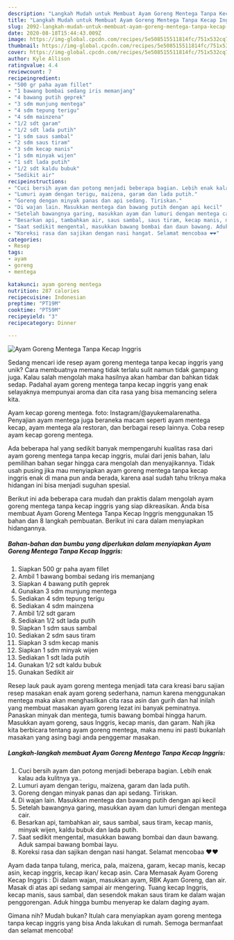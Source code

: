 ```yaml
---
description: "Langkah Mudah untuk Membuat Ayam Goreng Mentega Tanpa Kecap Inggris Anti Gagal"
title: "Langkah Mudah untuk Membuat Ayam Goreng Mentega Tanpa Kecap Inggris Anti Gagal"
slug: 2092-langkah-mudah-untuk-membuat-ayam-goreng-mentega-tanpa-kecap-inggris-anti-gagal
date: 2020-08-18T15:44:43.009Z
image: https://img-global.cpcdn.com/recipes/5e508515511814fc/751x532cq70/ayam-goreng-mentega-tanpa-kecap-inggris-foto-resep-utama.jpg
thumbnail: https://img-global.cpcdn.com/recipes/5e508515511814fc/751x532cq70/ayam-goreng-mentega-tanpa-kecap-inggris-foto-resep-utama.jpg
cover: https://img-global.cpcdn.com/recipes/5e508515511814fc/751x532cq70/ayam-goreng-mentega-tanpa-kecap-inggris-foto-resep-utama.jpg
author: Kyle Allison
ratingvalue: 4.4
reviewcount: 7
recipeingredient:
- "500 gr paha ayam fillet"
- "1 bawang bombai sedang iris memanjang"
- "4 bawang putih geprek"
- "3 sdm munjung mentega"
- "4 sdm tepung terigu"
- "4 sdm mainzena"
- "1/2 sdt garam"
- "1/2 sdt lada putih"
- "1 sdm saus sambal"
- "2 sdm saus tiram"
- "3 sdm kecap manis"
- "1 sdm minyak wijen"
- "1 sdt lada putih"
- "1/2 sdt kaldu bubuk"
- "Sedikit air"
recipeinstructions:
- "Cuci bersih ayam dan potong menjadi beberapa bagian. Lebih enak kalau ada kulitnya ya.."
- "Lumuri ayam dengan terigu, maizena, garam dan lada putih."
- "Goreng dengan minyak panas dan api sedang. Tiriskan."
- "Di wajan lain. Masukkan mentega dan bawang putih dengan api kecil"
- "Setelah bawangnya garing, masukkan ayam dan lumuri dengan mentega cair."
- "Besarkan api, tambahkan air, saus sambal, saus tiram, kecap manis, minyak wijen, kaldu bubuk dan lada putih."
- "Saat sedikit mengental, masukkan bawang bombai dan daun bawang. Aduk sampai bawang bombai layu."
- "Koreksi rasa dan sajikan dengan nasi hangat. Selamat mencobaa ❤❤"
categories:
- Resep
tags:
- ayam
- goreng
- mentega

katakunci: ayam goreng mentega 
nutrition: 287 calories
recipecuisine: Indonesian
preptime: "PT19M"
cooktime: "PT59M"
recipeyield: "3"
recipecategory: Dinner

---
```



![Ayam Goreng Mentega Tanpa Kecap Inggris](https://img-global.cpcdn.com/recipes/5e508515511814fc/751x532cq70/ayam-goreng-mentega-tanpa-kecap-inggris-foto-resep-utama.jpg)

Sedang mencari ide resep ayam goreng mentega tanpa kecap inggris yang unik? Cara membuatnya memang tidak terlalu sulit namun tidak gampang juga. Kalau salah mengolah maka hasilnya akan hambar dan bahkan tidak sedap. Padahal ayam goreng mentega tanpa kecap inggris yang enak selayaknya mempunyai aroma dan cita rasa yang bisa memancing selera kita.

Ayam kecap goreng mentega. foto: Instagram/@ayukemalarenatha. Penyajian ayam mentega juga beraneka macam seperti ayam mentega kecap, ayam mentega ala restoran, dan berbagai resep lainnya. Coba resep ayam kecap goreng mentega.

Ada beberapa hal yang sedikit banyak mempengaruhi kualitas rasa dari ayam goreng mentega tanpa kecap inggris, mulai dari jenis bahan, lalu pemilihan bahan segar hingga cara mengolah dan menyajikannya. Tidak usah pusing jika mau menyiapkan ayam goreng mentega tanpa kecap inggris enak di mana pun anda berada, karena asal sudah tahu triknya maka hidangan ini bisa menjadi suguhan spesial.


Berikut ini ada beberapa cara mudah dan praktis dalam mengolah ayam goreng mentega tanpa kecap inggris yang siap dikreasikan. Anda bisa membuat Ayam Goreng Mentega Tanpa Kecap Inggris menggunakan 15 bahan dan 8 langkah pembuatan. Berikut ini cara dalam menyiapkan hidangannya.

<!--inarticleads1-->

##### Bahan-bahan dan bumbu yang diperlukan dalam menyiapkan Ayam Goreng Mentega Tanpa Kecap Inggris:

1. Siapkan 500 gr paha ayam fillet
1. Ambil 1 bawang bombai sedang iris memanjang
1. Siapkan 4 bawang putih geprek
1. Gunakan 3 sdm munjung mentega
1. Sediakan 4 sdm tepung terigu
1. Sediakan 4 sdm mainzena
1. Ambil 1/2 sdt garam
1. Sediakan 1/2 sdt lada putih
1. Siapkan 1 sdm saus sambal
1. Sediakan 2 sdm saus tiram
1. Siapkan 3 sdm kecap manis
1. Siapkan 1 sdm minyak wijen
1. Sediakan 1 sdt lada putih
1. Gunakan 1/2 sdt kaldu bubuk
1. Gunakan Sedikit air


Resep lauk pauk ayam goreng mentega menjadi tata cara kreasi baru sajian resep masakan enak ayam goreng sederhana, namun karena menggunakan mentega maka akan menghasilkan cita rasa asin dan gurih dan hal inilah yang membuat masakan ayam goreng lezat ini banyak peminatnya. Panaskan minyak dan mentega, tumis bawang bombai hingga harum. Masukkan ayam goreng, saus Inggris, kecap manis, dan garam. Nah jika kita berbicara tentang ayam goreng mentega, maka menu ini pasti bukanlah masakan yang asing bagi anda penggemar masakan. 

<!--inarticleads2-->

##### Langkah-langkah membuat Ayam Goreng Mentega Tanpa Kecap Inggris:

1. Cuci bersih ayam dan potong menjadi beberapa bagian. Lebih enak kalau ada kulitnya ya..
1. Lumuri ayam dengan terigu, maizena, garam dan lada putih.
1. Goreng dengan minyak panas dan api sedang. Tiriskan.
1. Di wajan lain. Masukkan mentega dan bawang putih dengan api kecil
1. Setelah bawangnya garing, masukkan ayam dan lumuri dengan mentega cair.
1. Besarkan api, tambahkan air, saus sambal, saus tiram, kecap manis, minyak wijen, kaldu bubuk dan lada putih.
1. Saat sedikit mengental, masukkan bawang bombai dan daun bawang. Aduk sampai bawang bombai layu.
1. Koreksi rasa dan sajikan dengan nasi hangat. Selamat mencobaa ❤❤


Ayam dada tanpa tulang, merica, pala, maizena, garam, kecap manis, kecap asin, kecap inggris, kecap ikan/ kecap asin. Cara Memasak Ayam Goreng Kecap Inggris : Di dalam wajan, masukkan ayam, RBK Ayam Goreng, dan air. Masak di atas api sedang sampai air mengering. Tuang kecap Inggris, kecap manis, saus sambal, dan sesendok makan saus tiram ke dalam wajan penggorengan. Aduk hingga bumbu menyerap ke dalam daging ayam. 

Gimana nih? Mudah bukan? Itulah cara menyiapkan ayam goreng mentega tanpa kecap inggris yang bisa Anda lakukan di rumah. Semoga bermanfaat dan selamat mencoba!
